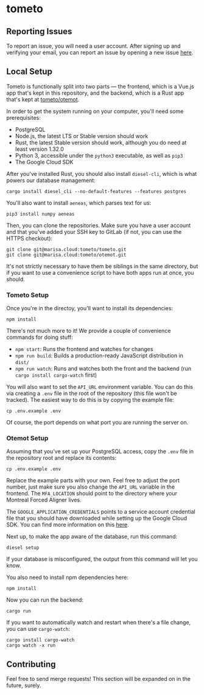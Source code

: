 # tometo

## Reporting Issues

To report an issue, you will need a user account. After signing up and
verifying your email, you can report an issue by opening a new issue [here](https://marisa.cloud/tometo/issues/issues/new).

## Local Setup

Tometo is functionally split into two parts — the frontend, which is a Vue.js
app that's kept in this repository, and the backend, which is a Rust app that's
kept at [tometo/otemot](https://marisa.cloud/tometo/otemot).

In order to get the system running on your computer, you'll need some
prerequisites:

- PostgreSQL
- Node.js, the latest LTS or Stable version should work
- Rust, the latest Stable version should work, although you do need at least
  version 1.32.0
- Python 3, accessible under the `python3` executable, as well as `pip3`
- The Google Cloud SDK

After you've installed Rust, you should also install `diesel-cli`, which is what
powers our database management:

```
cargo install diesel_cli --no-default-features --features postgres
```

You'll also want to install `aeneas`, which parses text for us:

```
pip3 install numpy aeneas
```

Then, you can clone the repositories. Make sure you have a user account and that
you've added your SSH key to GitLab (if not, you can use the HTTPS checkout):

```
git clone git@marisa.cloud:tometo/tometo.git
git clone git@marisa.cloud:tometo/otemot.git
```

It's not strictly necessary to have them be siblings in the same directory, but
if you want to use a convenience script to have both apps run at once, you
should.

### Tometo Setup

Once you're in the directoy, you'll want to install its dependencies:

```
npm install
```

There's not much more to it! We provide a couple of convenience commands for
doing stuff:

- `npm start`: Runs the frontend and watches for changes
- `npm run build`: Builds a production-ready JavaScript distribution in `dist/`
- `npm run watch`: Runs and watches both the front and the backend (run `cargo install cargo-watch` first)
  
You will also want to set the `API_URL` environment variable. You can do this
via creating a `.env` file in the root of the repository (this file won't be
tracked). The easiest way to do this is by copying the example file:

```
cp .env.example .env
```

Of course, the port depends on what port you are running the server on.

### Otemot Setup

Assuming that you've set up your PostgreSQL access, copy the `.env` file in the
repository root and replace its contents:

```
cp .env.example .env
```

Replace the example parts with your own. Feel free to adjust the port number,
just make sure you also change the `API_URL` variable in the frontend. The
`MFA_LOCATION` should point to the directory where your Montreal Forced Aligner
lives.

The `GOOGLE_APPLICATION_CREDENTIALS` points to a service account credential
file that you should have downloaded while setting up the Google Cloud SDK.
You can find more information on this
[here](https://cloud.google.com/docs/authentication/getting-started).

Next up, to make the app aware of the database, run this command:

```
diesel setup
```

If your database is misconfigured, the output from this command will let you
know.

You also need to install npm dependencies here:

```
npm install
```

Now you can run the backend:

```
cargo run
```

If you want to automatically watch and restart when there's a file change,
you can use `cargo-watch`:

```
cargo install cargo-watch
cargo watch -x run
```

## Contributing

Feel free to send merge requests! This section will be expanded on in the
future, surely.


